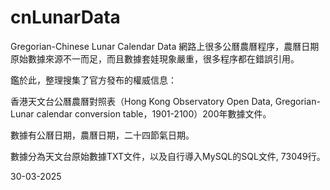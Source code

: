 # cnLunarData
Gregorian-Chinese Lunar Calendar Data
網路上很多公曆農曆程序，農曆日期原始數據來源不一而足，而且數據套娃現象嚴重，很多程序都在錯誤引用。

鑑於此，整理搜集了官方發布的權威信息：

香港天文台公曆農曆對照表（Hong Kong Observatory Open Data, Gregorian-Lunar calendar conversion table，1901-2100）200年數據文件。

數據有公曆日期，農曆日期，二十四節氣日期。

數據分為天文台原始數據TXT文件，以及自行導入MySQL的SQL文件, 73049行。

30-03-2025

